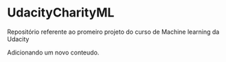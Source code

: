 # UdacityCharityML
Repositório referente ao promeiro projeto do curso de Machine learning da Udacity

Adicionando um novo conteudo.
